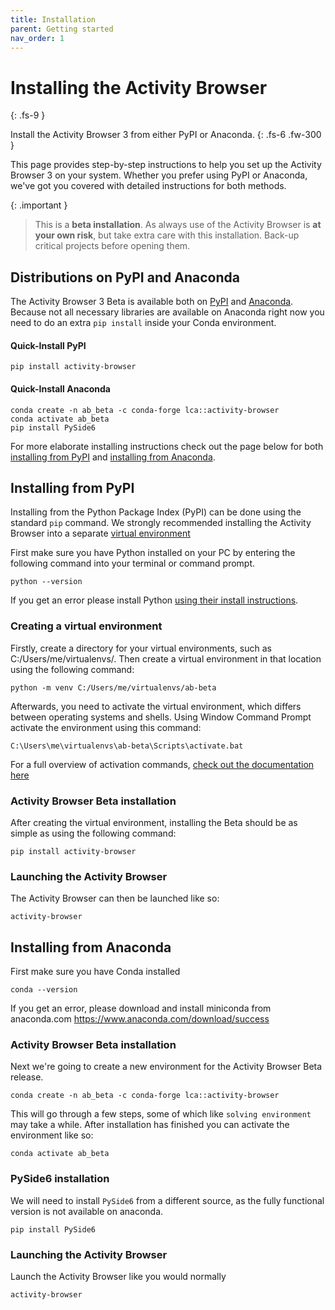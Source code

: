```yaml
---
title: Installation
parent: Getting started
nav_order: 1
---
```


# Installing the Activity Browser
{: .fs-9 }

Install the Activity Browser 3 from either PyPI or Anaconda.
{: .fs-6 .fw-300 }

This page provides step-by-step instructions to help you set up the Activity Browser 3 on your system. Whether you prefer using PyPI or Anaconda, we've got you covered with detailed instructions for both methods. 

{: .important }
> This is a **beta installation**. As always use of the Activity Browser is **at your own risk**, but take extra care with this installation. Back-up critical projects before opening them. 

## Distributions on PyPI and Anaconda
The Activity Browser 3 Beta is available both on [PyPI](#installing-from-pypi) and [Anaconda](#installing-from-anaconda). Because not all necessary libraries are available on Anaconda right now you need to do an extra `pip install` inside your Conda environment. 

#### Quick-Install PyPI
```
pip install activity-browser
```

#### Quick-Install Anaconda
```
conda create -n ab_beta -c conda-forge lca::activity-browser
conda activate ab_beta
pip install PySide6
```

For more elaborate installing instructions check out the page below for both [installing from PyPI](#installing-from-pypi) and [installing from Anaconda](#installing-from-anaconda).

## Installing from PyPI
Installing from the Python Package Index (PyPI) can be done using the standard `pip` command. We strongly recommended installing the Activity Browser into a separate [virtual environment](https://realpython.com/python-virtual-environments-a-primer/)

First make sure you have Python installed on your PC by entering the following command into your terminal or command prompt.

```
python --version
```
If you get an error please install Python [using their install instructions](https://www.python.org/downloads/).

### Creating a virtual environment
Firstly, create a directory for your virtual environments, such as C:/Users/me/virtualenvs/. Then create a virtual environment in that location using the following command:
```
python -m venv C:/Users/me/virtualenvs/ab-beta
```
Afterwards, you need to activate the virtual environment, which differs between operating systems and shells. Using Window Command Prompt activate the environment using this command:
```
C:\Users\me\virtualenvs\ab-beta\Scripts\activate.bat
```
For a full overview of activation commands, [check out the documentation here](https://docs.python.org/3/library/venv.html#how-venvs-work)

### Activity Browser Beta installation
After creating the virtual environment, installing the Beta should be as simple as using the following command:
```
pip install activity-browser
```

### Launching the Activity Browser
The Activity Browser can then be launched like so:
```
activity-browser
```

## Installing from Anaconda
First make sure you have Conda installed

```
conda --version
```

If you get an error, please download and install miniconda from anaconda.com https://www.anaconda.com/download/success

### Activity Browser Beta installation
Next we're going to create a new environment for the Activity Browser Beta release.

```
conda create -n ab_beta -c conda-forge lca::activity-browser
```

This will go through a few steps, some of which like `solving environment` may take a while. After installation has finished you can
activate the environment like so:

```
conda activate ab_beta
```

### PySide6 installation
We will need to install `PySide6` from a different source, as the fully functional version is not available on anaconda.

```
pip install PySide6
```

### Launching the Activity Browser
Launch the Activity Browser like you would normally
```
activity-browser
```